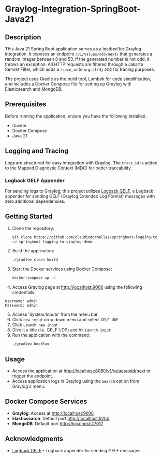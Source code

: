 # Graylog-Integration-SpringBoot-Java21

## Description
This Java 21 Spring Boot application serves as a testbed for Graylog integration. It exposes an endpoint `/v1/values/odd/next/` that generates a random integer between 0 and 50. If the generated number is not odd, it throws an exception. All HTTP requests are filtered through a Jakarta Servlet Filter, which adds a `trace_id` to `org.slf4j.MDC` for tracing purposes.

The project uses Gradle as the build tool, Lombok for code simplification, and includes a Docker Compose file for setting up Graylog with Elasticsearch and MongoDB.

## Prerequisites
Before running the application, ensure you have the following installed:

- Docker
- Docker Compose
- Java 21

## Logging and Tracing
Logs are structured for easy integration with Graylog. The `trace_id` is added to the Mapped Diagnostic Context (MDC) for better traceability.

### Logback GELF Appender
For sending logs to Graylog, this project utilizes [Logback GELF](https://github.com/osiegmar/logback-gelf), a Logback appender for sending GELF (Graylog Extended Log Format) messages with zero additional dependencies.

## Getting Started
1. Clone the repository:
    ```bash
    git clone https://github.com/claudiodornelles/springboot-logging-to-graylog-demo.git
    cd springboot-logging-to-graylog-demo
    ```

2. Build the application:
    ```bash
    ./gradlew clean build
    ```

3. Start the Docker services using Docker Compose:
    ```bash
    docker-compose up -d
    ```

4. Access Graylog page at [http://localhost:9000](http://localhost:9000) using the following credentials
```
Username: admin
Password: admin
```

5. Access 'System/Inputs' from the menu bar
6. Click `new input` drop down menu and select `GELF UDP`
7. Click `Launch new input`
8. Give it a title (i.e. GELF UDP) and hit `Launch input`
9. Run the application with the command:
    ```bash
    ./gradlew bootRun
    ```

## Usage
- Access the application at [http://localhost:8080/v1/values/odd/next](http://localhost:8080/v1/values/odd/next/) to trigger the endpoint.
- Access application logs in Graylog using the `Search` option from Graylog`s menu.

## Docker Compose Services
- **Graylog**: Access at [http://localhost:9000](http://localhost:9000)
- **Elasticsearch**: Default port [http://localhost:9200](http://localhost:9200)
- **MongoDB**: Default port [http://localhost:27017](http://localhost:27017)

## Acknowledgments
- [Logback GELF](https://github.com/osiegmar/logback-gelf) - Logback appender for sending GELF messages.
